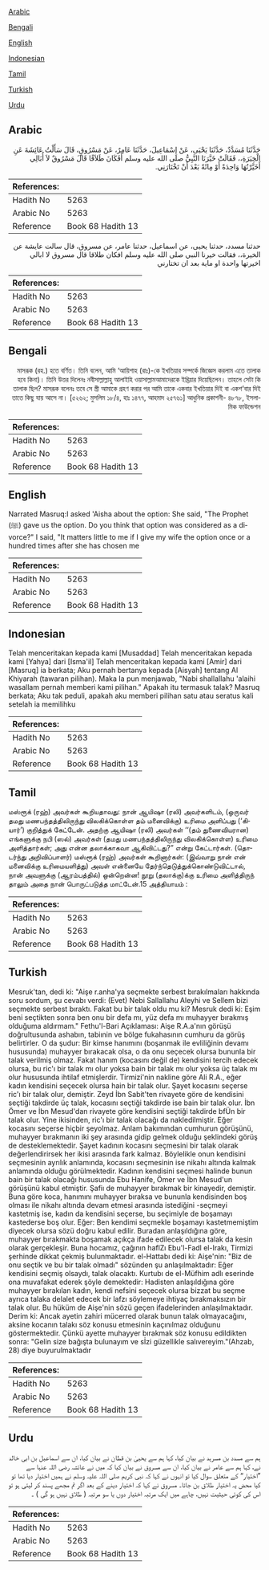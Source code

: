 [Arabic](#arabic)

[Bengali](#bengali)

[English](#english)

[Indonesian](#indonesian)

[Tamil](#tamil)

[Turkish](#turkish)

[Urdu](#urdu)

## Arabic


<div dir="rtl" lang="ar" style={{fontSize:'larger',backgroundColor:'#f8f9fa',padding:20}}>
حَدَّثَنَا مُسَدَّدٌ، حَدَّثَنَا يَحْيَى، عَنْ إِسْمَاعِيلَ، حَدَّثَنَا عَامِرٌ، عَنْ مَسْرُوقٍ، قَالَ سَأَلْتُ عَائِشَةَ عَنِ الْخِيَرَةِ،، فَقَالَتْ خَيَّرَنَا النَّبِيُّ صلى الله عليه وسلم أَفَكَانَ طَلاَقًا قَالَ مَسْرُوقٌ لاَ أُبَالِي أَخَيَّرْتُهَا وَاحِدَةً أَوْ مِائَةً بَعْدَ أَنْ تَخْتَارَنِي‏.‏
</div>
<div style={{backgroundColor:'#f8f9fa',padding:20, marginBottom: 10}}><table> <thead> <tr> <th>References:</th> <th></th> </tr> </thead> <tbody><tr><td>Hadith No</td><td>5263</td></tr><tr><td>Arabic No</td><td>5263</td></tr><tr><td>Reference</td><td>Book 68 Hadith 13</td></tr></tbody></table></div>


<div dir="rtl" lang="ar" style={{fontSize:'larger',backgroundColor:'#f8f9fa',padding:20}}>
حدثنا مسدد، حدثنا يحيى، عن اسماعيل، حدثنا عامر، عن مسروق، قال سالت عايشة عن الخيرة،، فقالت خيرنا النبي صلى الله عليه وسلم افكان طلاقا قال مسروق لا ابالي اخيرتها واحدة او ماية بعد ان تختارني
</div>
<div style={{backgroundColor:'#f8f9fa',padding:20, marginBottom: 10}}><table> <thead> <tr> <th>References:</th> <th></th> </tr> </thead> <tbody><tr><td>Hadith No</td><td>5263</td></tr><tr><td>Arabic No</td><td>5263</td></tr><tr><td>Reference</td><td>Book 68 Hadith 13</td></tr></tbody></table></div>

## Bengali


<div dir="rtl" lang="bn" style={{fontSize:'larger',backgroundColor:'#f8f9fa',padding:20}}>
মাসরূক (রহ.) হতে বর্ণিত। তিনি বলেন, আমি ‘আয়িশাহ (রাঃ)-কে ইখতিয়ার সম্পর্কে জিজ্ঞেস করলাম এতে তালাক হবে কিনা)। তিনি উত্তর দিলেনঃ নবীসাল্লাল্লাহু আলাইহি ওয়াসাল্লামআমাদেরকে ইখ্তিয়ার দিয়েছিলেন। তাহলে সেটা কি তালাক ছিল? মাসরূক বলেনঃ তবে সে স্ত্রী আমাকে গ্রহণ করার পর আমি তাকে একবার ইখতিয়ার দিই বা একশ’বার দিই তাতে কিছু যায় আসে না। [৫২৬২; মুসলিম ১৮/৪, হাঃ ১৪৭৭, আহমাদ ২৫৭৬১] আধুনিক প্রকাশনী- ৪৮৭৮, ইসলামিক ফাউন্ডেশন
</div>
<div style={{backgroundColor:'#f8f9fa',padding:20, marginBottom: 10}}><table> <thead> <tr> <th>References:</th> <th></th> </tr> </thead> <tbody><tr><td>Hadith No</td><td>5263</td></tr><tr><td>Arabic No</td><td>5263</td></tr><tr><td>Reference</td><td>Book 68 Hadith 13</td></tr></tbody></table></div>

## English


<div dir="ltr" lang="en" style={{fontSize:'larger',backgroundColor:'#f8f9fa',padding:20}}>
Narrated Masruq:I asked 'Aisha about the option: She said, "The Prophet (ﷺ) gave us the option. Do you think that option was considered as a divorce?" I said, "It matters little to me if I give my wife the option once or a hundred times after she has chosen me
</div>
<div style={{backgroundColor:'#f8f9fa',padding:20, marginBottom: 10}}><table> <thead> <tr> <th>References:</th> <th></th> </tr> </thead> <tbody><tr><td>Hadith No</td><td>5263</td></tr><tr><td>Arabic No</td><td>5263</td></tr><tr><td>Reference</td><td>Book 68 Hadith 13</td></tr></tbody></table></div>

## Indonesian


<div dir="ltr" lang="id" style={{fontSize:'larger',backgroundColor:'#f8f9fa',padding:20}}>
Telah menceritakan kepada kami [Musaddad] Telah menceritakan kepada kami [Yahya] dari [Isma'il] Telah menceritakan kepada kami [Amir] dari [Masruq] ia berkata; Aku pernah bertanya kepada [Aisyah] tentang Al Khiyarah (tawaran pilihan). Maka Ia pun menjawab, "Nabi shallallahu 'alaihi wasallam pernah memberi kami pilihan." Apakah itu termasuk talak? Masruq berkata; Aku tak peduli, apakah aku memberi pilihan satu atau seratus kali setelah ia memilihku
</div>
<div style={{backgroundColor:'#f8f9fa',padding:20, marginBottom: 10}}><table> <thead> <tr> <th>References:</th> <th></th> </tr> </thead> <tbody><tr><td>Hadith No</td><td>5263</td></tr><tr><td>Arabic No</td><td>5263</td></tr><tr><td>Reference</td><td>Book 68 Hadith 13</td></tr></tbody></table></div>

## Tamil


<div dir="ltr" lang="ta" style={{fontSize:'larger',backgroundColor:'#f8f9fa',padding:20}}>
மஸ்ரூக் (ரஹ்) அவர்கள் கூறியதாவது: நான் ஆயிஷா (ரலி) அவர்களிடம், (ஒருவர் தமது மணபந்தத்திலிருந்து விலகிக்கொள்ள தம் மனைவிக்கு) உரிமை அளிப்பது (‘கியார்’) குறித்துக் கேட்டேன். அதற்கு ஆயிஷா (ரலி) அவர்கள் ‘‘(தம் துணைவியரான) எங்களுக்கு நபி (ஸல்) அவர்கள் (தமது மணபந்தத்திலிருந்து விலகிக்கொள்ள) உரிமை அளித்தார்கள்; அது என்ன தலாக்காகவா ஆகிவிட்டது?” என்று கேட்டார்கள். (தொடர்ந்து அறிவிப்பாளர்) மஸ்ரூக் (ரஹ்) அவர்கள் கூறினார்கள்: (இவ்வாறு நான் என் மனைவிக்கு உரிமையளித்து) அவள் என்னையே தேர்ந்தெடுத்துக்கொண்டுவிட்டால், நான் அவளுக்கு (ஆரம்பத்தில்) ஒன்றென்ன! நூறு (தலாக்கு)க்கு உரிமை அளித்திருந் தாலும் அதை நான் பொருட்படுத்த மாட்டேன்.15 அத்தியாயம் :
</div>
<div style={{backgroundColor:'#f8f9fa',padding:20, marginBottom: 10}}><table> <thead> <tr> <th>References:</th> <th></th> </tr> </thead> <tbody><tr><td>Hadith No</td><td>5263</td></tr><tr><td>Arabic No</td><td>5263</td></tr><tr><td>Reference</td><td>Book 68 Hadith 13</td></tr></tbody></table></div>

## Turkish


<div dir="ltr" lang="tr" style={{fontSize:'larger',backgroundColor:'#f8f9fa',padding:20}}>
Mesruk'tan, dedi ki: "Aişe r.anha'ya seçmekte serbest bırakılmaları hakkında soru sordum, şu cevabı verdi: (Evet) Nebi Sallallahu Aleyhi ve Sellem bizi seçmekte serbest bıraktı. Fakat bu bir talak oldu mu ki? Mesruk dedi ki: Eşim beni seçtikten sonra ben onu bir defa mı, yüz defa mı muhayyer bırakmış olduğuma aldırmam." Fethu'l-Bari Açıklaması: Aişe R.A.a'nın görüşü doğrultusunda ashabın, tabiınin ve bölge fukahasının cumhuru da görüş belirtirler. O da şudur: Bir kimse hanımını (boşanmak ile evliliğinin devamı hususunda) muhayyer bırakacak olsa, o da onu seçecek olursa bununla bir talak verilmiş olmaz. Fakat hanım (kocasını değil de) kendisini tercih edecek olursa, bu ric'ı bir talak mı olur yoksa bain bir talak mı olur yoksa üç talak mı olur hususunda ihtilaf etmişlerdir. Tirmizi'nin nakline göre Ali R.A., eğer kadın kendisini seçecek olursa hain bir talak olur. Şayet kocasını seçerse ric'ı bir talak olur, demiştir. Zeyd İbn Sabit'ten rivayete göre de kendisini seçtiği takdirde üç talak, kocasını seçtiği takdirde ise bain bir talak olur. İbn Ömer ve İbn Mesud'dan rivayete göre kendisini seçtiği takdirde bfÜn bir talak olur. Yine ikisinden, ric'ı bir talak olacağı da nakledilmiştir. Eğer kocasını seçerse hiçbir şeyolmaz. Anlam bakımından cumhurun görüşünü, muhayyer bırakmanın iki şey arasında gidip gelmek olduğu şeklindeki görüş de desteklemektedir. Şayet kadının kocasını seçmesini bir talak olarak değerlendirirsek her ikisi arasında fark kalmaz. Böylelikle onun kendisini seçmesinin ayrılık anlamında, kocasını seçmesinin ise nikahı altında kalmak anlamında olduğu görülmektedir. Kadının kendisini seçmesi halinde bunun bain bir talak olacağı hususunda Ebu Hanife, Ömer ve İbn Mesud'un görüşünü kabul etmiştir. Şafiı de muhayyer bırakmak bir kinayedir, demiştir. Buna göre koca, hanımını muhayyer bıraksa ve bununla kendisinden boş olması ile nikahı altında devam etmesi arasında istediğini -seçmeyi kastetmiş ise, kadın da kendisini seçerse, bu seçimiyle de boşamayı kastederse boş olur. Eğer: Ben kendimi seçmekle boşamayı kastetmemiştim diyecek olursa sözü doğru kabul edilir. Buradan anlaşıldığına göre, muhayyer bırakmakta boşamak açıkça ifade edilecek olursa talak da kesin olarak gerçekleşir. Buna hocamız, çağının haflZı Ebu'l-Fadl el-Irakı, Tirmizi şerhinde dikkat çekmiş bulunmaktadır. el-Hattabı dedi ki: Aişe'nin: "Biz de onu seçtik ve bu bir talak olmadı" sözünden şu anlaşılmaktadır: Eğer kendisini seçmiş olsaydı, talak olacaktı. Kurtubı de el-Müfhim adlı eserinde ona muvafakat ederek şöyle demektedir: Hadisten anlaşıldığına göre muhayyer bırakılan kadın, kendi nefsini seçecek olursa bizzat bu seçme ayrıca talaka delalet edecek bir lafzı söylemeye ihtiyaç bırakmaksızın bir talak olur. Bu hüküm de Aişe'nin sözü geçen ifadelerinden anlaşılmaktadır. Derim ki: Ancak ayetin zahiri mücerred olarak bunun talak olmayacağını, aksine kocanın talakı söz konusu etmesinin kaçınılmaz olduğunu göstermektedir. Çünkü ayette muhayyer bırakmak söz konusu edildikten sonra: "Gelin size bağışta bulunayım ve sİzi güzellikle salıvereyim."(Ahzab, 28) diye buyurulmaktadır
</div>
<div style={{backgroundColor:'#f8f9fa',padding:20, marginBottom: 10}}><table> <thead> <tr> <th>References:</th> <th></th> </tr> </thead> <tbody><tr><td>Hadith No</td><td>5263</td></tr><tr><td>Arabic No</td><td>5263</td></tr><tr><td>Reference</td><td>Book 68 Hadith 13</td></tr></tbody></table></div>

## Urdu


<div dir="rtl" lang="ur" style={{fontSize:'larger',backgroundColor:'#f8f9fa',padding:20}}>
ہم سے مسدد بن مسرہد نے بیان کیا، کہا ہم سے یحییٰ بن قطان نے بیان کیا، ان سے اسماعیل بن ابی خالد نے، کہا ہم سے عامر نے بیان کیا، ان سے مسروق نے بیان کیا کہ میں نے عائشہ رضی اللہ عنہا سے ”اختیار“ کے متعلق سوال کیا تو انہوں نے کہا کہ نبی کریم صلی اللہ علیہ وسلم نے ہمیں اختیار دیا تھا تو کیا محض یہ اختیار طلاق بن جاتا۔ مسروق نے کہا کہ اختیار دینے کے بعد اگر تم مجھے پسند کر لیتی ہو تو اس کی کوئی حیثیت نہیں، چاہے میں ایک مرتبہ اختیار دوں یا سو مرتبہ ( طلاق نہیں ہو گی ) ۔
</div>
<div style={{backgroundColor:'#f8f9fa',padding:20, marginBottom: 10}}><table> <thead> <tr> <th>References:</th> <th></th> </tr> </thead> <tbody><tr><td>Hadith No</td><td>5263</td></tr><tr><td>Arabic No</td><td>5263</td></tr><tr><td>Reference</td><td>Book 68 Hadith 13</td></tr></tbody></table></div>